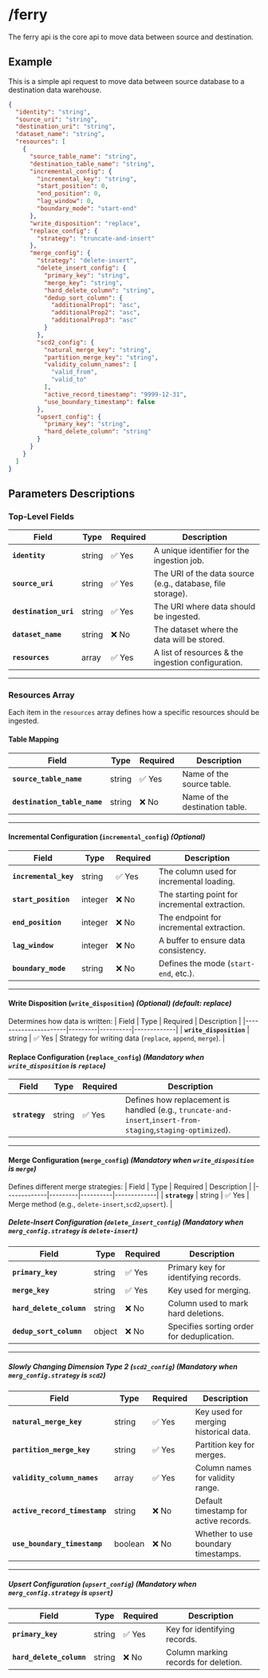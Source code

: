 # /ferry
The ferry api is the core api to move data between source and destination.


## Example
This is a simple api request to move data between source database to a destination data warehouse.
```json
{
  "identity": "string",
  "source_uri": "string",
  "destination_uri": "string",
  "dataset_name": "string",
  "resources": [
    {
      "source_table_name": "string",
      "destination_table_name": "string",
      "incremental_config": {
        "incremental_key": "string",
        "start_position": 0,
        "end_position": 0,
        "lag_window": 0,
        "boundary_mode": "start-end"
      },
      "write_disposition": "replace",
      "replace_config": {
        "strategy": "truncate-and-insert"
      },
      "merge_config": {
        "strategy": "delete-insert",
        "delete_insert_config": {
          "primary_key": "string",
          "merge_key": "string",
          "hard_delete_column": "string",
          "dedup_sort_column": {
            "additionalProp1": "asc",
            "additionalProp2": "asc",
            "additionalProp3": "asc"
          }
        },
        "scd2_config": {
          "natural_merge_key": "string",
          "partition_merge_key": "string",
          "validity_column_names": [
            "valid_from",
            "valid_to"
          ],
          "active_record_timestamp": "9999-12-31",
          "use_boundary_timestamp": false
        },
        "upsert_config": {
          "primary_key": "string",
          "hard_delete_column": "string"
        }
      }
    }
  ]
}
```

## Parameters Descriptions


### **Top-Level Fields**
| Field                 | Type     | Required | Description |
|----------------------|---------|----------|-------------|
| **`identity`**       | string  | ✅ Yes   | A unique identifier for the ingestion job. |
| **`source_uri`**     | string  | ✅ Yes   | The URI of the data source (e.g., database, file storage). |
| **`destination_uri`**| string  | ✅ Yes   | The URI where data should be ingested. |
| **`dataset_name`**   | string  | ❌ No   | The dataset where the data will be stored. |
| **`resources`**      | array   | ✅ Yes   | A list of resources & the ingestion configuration. |

---

### **Resources Array**
Each item in the `resources` array defines how a specific resources should be ingested.

#### **Table Mapping**
| Field                    | Type    | Required | Description |
|--------------------------|---------|----------|-------------|
| **`source_table_name`**  | string  | ✅ Yes   | Name of the source table. |
| **`destination_table_name`** | string  | ❌ No   | Name of the destination table. |

---

#### **Incremental Configuration (`incremental_config`)** *(Optional)*
| Field                  | Type    | Required | Description |
|------------------------|---------|----------|-------------|
| **`incremental_key`**  | string  | ✅ Yes   | The column used for incremental loading. |
| **`start_position`**   | integer | ❌ No   | The starting point for incremental extraction. |
| **`end_position`**     | integer | ❌ No   | The endpoint for incremental extraction. |
| **`lag_window`**       | integer | ❌ No   | A buffer to ensure data consistency. |
| **`boundary_mode`**    | string  | ❌ No   | Defines the mode (`start-end`, etc.). |

---

#### **Write Disposition (`write_disposition`)** *(Optional)* *(default: replace)*
Determines how data is written:
| Field                | Type    | Required | Description |
|----------------------|---------|----------|-------------|
| **`write_disposition`** | string | ✅ Yes  | Strategy for writing data (`replace`, `append`, `merge`). |

#### **Replace Configuration (`replace_config`)** *(Mandatory when `write_disposition` is `replace`)*
| Field        | Type    | Required | Description |
|-------------|---------|----------|-------------|
| **`strategy`** | string | ✅ Yes | Defines how replacement is handled (e.g., `truncate-and-insert`,`insert-from-staging`,`staging-optimized`). |

---

#### **Merge Configuration (`merge_config`)** *(Mandatory when `write_disposition` is `merge`)*
Defines different merge strategies:
| Field        | Type    | Required | Description |
|-------------|---------|----------|-------------|
| **`strategy`** | string | ✅ Yes | Merge method (e.g., `delete-insert`,`scd2`,`upsert`). |

##### **Delete-Insert Configuration (`delete_insert_config`)** *(Mandatory when `merg_config.strategy` is `delete-insert`)*
| Field                | Type    | Required | Description |
|----------------------|---------|----------|-------------|
| **`primary_key`**   | string  | ✅ Yes   | Primary key for identifying records. |
| **`merge_key`**     | string  | ✅ Yes   | Key used for merging. |
| **`hard_delete_column`** | string  | ❌ No  | Column used to mark hard deletions. |
| **`dedup_sort_column`**  | object  | ❌ No  | Specifies sorting order for deduplication. |

---

##### **Slowly Changing Dimension Type 2 (`scd2_config`)** *(Mandatory when `merg_config.strategy` is `scd2`)*
| Field                     | Type    | Required | Description |
|---------------------------|---------|----------|-------------|
| **`natural_merge_key`**   | string  | ✅ Yes   | Key used for merging historical data. |
| **`partition_merge_key`** | string  | ✅ Yes   | Partition key for merges. |
| **`validity_column_names`** | array | ✅ Yes   | Column names for validity range. |
| **`active_record_timestamp`** | string | ❌ No | Default timestamp for active records. |
| **`use_boundary_timestamp`** | boolean | ❌ No | Whether to use boundary timestamps. |

---

##### **Upsert Configuration (`upsert_config`)** *(Mandatory when `merg_config.strategy` is `upsert`)*
| Field                  | Type    | Required | Description |
|------------------------|---------|----------|-------------|
| **`primary_key`**      | string  | ✅ Yes   | Key for identifying records. |
| **`hard_delete_column`** | string  | ❌ No  | Column marking records for deletion. |